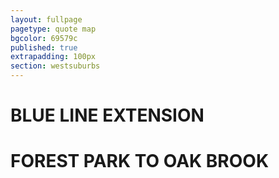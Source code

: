 ```yaml
---
layout: fullpage
pagetype: quote map
bgcolor: 69579c
published: true
extrapadding: 100px
section: westsuburbs
---
```


<div id="bluewest" class="mapstage"></div>

# BLUE LINE EXTENSION
# FOREST PARK TO OAK BROOK